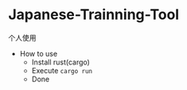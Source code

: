 # Japanese-Trainning-Tool
个人使用

* How to use
  * Install rust(cargo)
  * Execute `cargo run`
  * Done